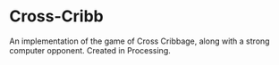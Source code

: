 # Cross-Cribb
An implementation of the game of Cross Cribbage, along with a strong computer opponent. Created in Processing.
